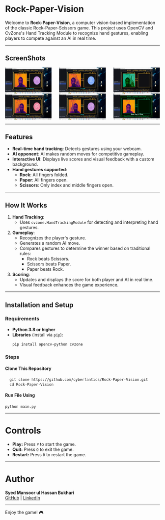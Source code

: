 # Rock-Paper-Vision

Welcome to **Rock-Paper-Vision**, a computer vision-based implementation of the classic Rock-Paper-Scissors game. This project uses OpenCV and CvZone's Hand Tracking Module to recognize hand gestures, enabling players to compete against an AI in real time.

---

## ScreenShots
<div style="display: flex; justify-content: space-between;">
  <img src="screenshots/1.png" width="30%" />
  <img src="screenshots/2.png" width="30%" />
  <img src="screenshots/3.png" width="30%" />
</div>

<div style="display: flex; justify-content: space-between;">
  <img src="screenshots/4.png" width="30%" />
  <img src="screenshots/5.png" width="30%" />
  <img src="screenshots/6.png" width="30%" />
</div>

---

## Features
- **Real-time hand tracking**: Detects gestures using your webcam.
- **AI opponent**: AI makes random moves for competitive gameplay.
- **Interactive UI**: Displays live scores and visual feedback with a custom background.
- **Hand gestures supported**:
  - **Rock**: All fingers folded.
  - **Paper**: All fingers open.
  - **Scissors**: Only index and middle fingers open.

---

## How It Works
1. **Hand Tracking**:
   - Uses `cvzone.HandTrackingModule` for detecting and interpreting hand gestures.
2. **Gameplay**:
   - Recognizes the player's gesture.
   - Generates a random AI move.
   - Compares gestures to determine the winner based on traditional rules:
     - Rock beats Scissors.
     - Scissors beats Paper.
     - Paper beats Rock.
3. **Scoring**:
   - Updates and displays the score for both player and AI in real time.
   - Visual feedback enhances the game experience.

---

## Installation and Setup
### Requirements
- **Python 3.8 or higher**
- **Libraries** (install via `pip`):
  ```bash
  pip install opencv-python cvzone
  ```

### Steps
#### Clone This Repository
```
  git clone https://github.com/cyberfantics/Rock-Paper-Vision.git
  cd Rock-Paper-Vision
```
#### Run File Using
```python main.py```

---

# Controls
- **Play:** Press `P` to start the game.
- **Quit:** Press `Q` to exit the game.
- **Restart:** Press `R` to restart the game.
---

# Author
**Syed Mansoor ul Hassan Bukhari**  
[GitHub](https://github.com/cyberfantics) | [LinkedIn](https://www.linkedin.com/in/mansoor-bukhari/)

---

Enjoy the game! 🎮
